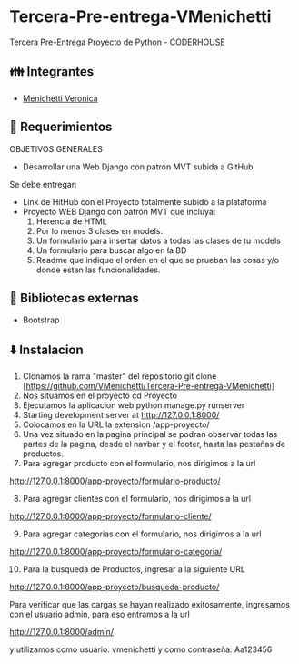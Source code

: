 # Tercera-Pre-entrega-VMenichetti
Tercera Pre-Entrega Proyecto de Python - CODERHOUSE

## 👪 Integrantes 
- [Menichetti Veronica](https://github.com/VMenichetti)


## 📜 Requerimientos 

OBJETIVOS GENERALES
- Desarrollar una Web Django con patrón MVT subida a GitHub

Se debe entregar:
- Link de HitHub con el Proyecto totalmente subido a la plataforma
- Proyecto WEB Django con patrón MVT que incluya:
  1. Herencia de HTML
  2. Por lo menos 3 clases en models.
  3. Un formulario para insertar datos a todas las clases de tu models
  4. Un formulario para buscar algo en la BD
  5. Readme que indique el orden en el que se prueban las cosas y/o donde estan las funcionalidades.


## 📗 Bibliotecas externas

- Bootstrap

## ⬇️ Instalacion

1. Clonamos la rama "master" del repositorio
git clone [https://github.com/VMenichetti/Tercera-Pre-entrega-VMenichetti]
2. Nos situamos en el proyecto
cd Proyecto
3. Ejecutamos la aplicacion web
python manage.py runserver
4. Starting development server at http://127.0.0.1:8000/
5. Colocamos en la URL la extension
   /app-proyecto/
6. Una vez situado en la pagina principal se podran observar todas las partes de la pagina, desde el navbar y el footer, hasta las pestañas de productos.
7. Para agregar producto con el formulario, nos dirigimos a la url

http://127.0.0.1:8000/app-proyecto/formulario-producto/

8. Para agregar clientes con el formulario, nos dirigimos a la url

http://127.0.0.1:8000/app-proyecto/formulario-cliente/

9. Para agregar categorias con el formulario, nos dirigimos a la url

http://127.0.0.1:8000/app-proyecto/formulario-categoria/

10. Para la busqueda de Productos, ingresar a la siguiente URL

http://127.0.0.1:8000/app-proyecto/busqueda-producto/

Para verificar que las cargas se hayan realizado exitosamente, ingresamos con el usuario admin, para eso entramos a la url

http://127.0.0.1:8000/admin/

y utilizamos como usuario: vmenichetti y como contraseña: Aa123456
